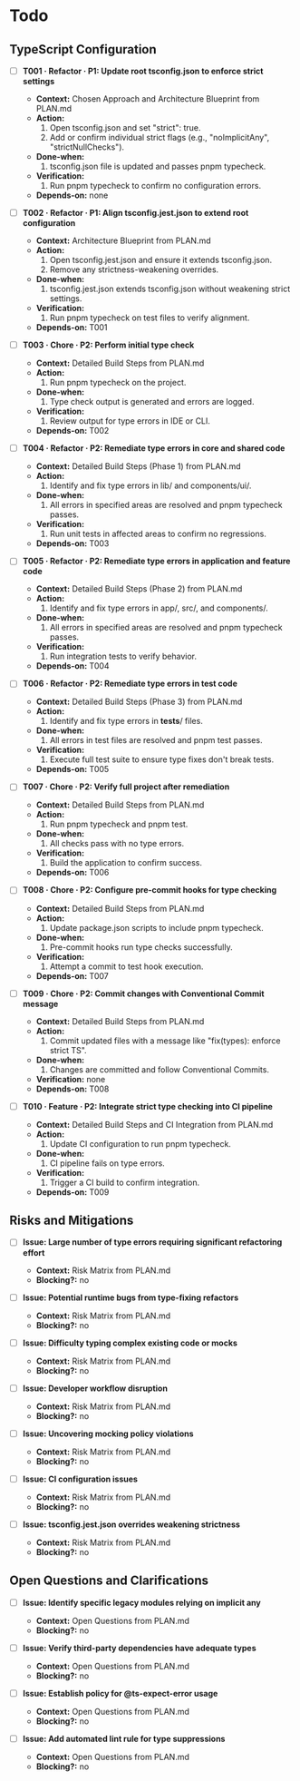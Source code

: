 # Todo

## TypeScript Configuration

- [ ] **T001 · Refactor · P1: Update root tsconfig.json to enforce strict settings**
    - **Context:** Chosen Approach and Architecture Blueprint from PLAN.md
    - **Action:**
        1. Open tsconfig.json and set "strict": true.
        2. Add or confirm individual strict flags (e.g., "noImplicitAny", "strictNullChecks").
    - **Done‑when:**
        1. tsconfig.json file is updated and passes pnpm typecheck.
    - **Verification:**
        1. Run pnpm typecheck to confirm no configuration errors.
    - **Depends‑on:** none

- [ ] **T002 · Refactor · P1: Align tsconfig.jest.json to extend root configuration**
    - **Context:** Architecture Blueprint from PLAN.md
    - **Action:**
        1. Open tsconfig.jest.json and ensure it extends tsconfig.json.
        2. Remove any strictness-weakening overrides.
    - **Done‑when:**
        1. tsconfig.jest.json extends tsconfig.json without weakening strict settings.
    - **Verification:**
        1. Run pnpm typecheck on test files to verify alignment.
    - **Depends‑on:** T001

- [ ] **T003 · Chore · P2: Perform initial type check**
    - **Context:** Detailed Build Steps from PLAN.md
    - **Action:**
        1. Run pnpm typecheck on the project.
    - **Done‑when:**
        1. Type check output is generated and errors are logged.
    - **Verification:**
        1. Review output for type errors in IDE or CLI.
    - **Depends‑on:** T002

- [ ] **T004 · Refactor · P2: Remediate type errors in core and shared code**
    - **Context:** Detailed Build Steps (Phase 1) from PLAN.md
    - **Action:**
        1. Identify and fix type errors in lib/ and components/ui/.
    - **Done‑when:**
        1. All errors in specified areas are resolved and pnpm typecheck passes.
    - **Verification:**
        1. Run unit tests in affected areas to confirm no regressions.
    - **Depends‑on:** T003

- [ ] **T005 · Refactor · P2: Remediate type errors in application and feature code**
    - **Context:** Detailed Build Steps (Phase 2) from PLAN.md
    - **Action:**
        1. Identify and fix type errors in app/, src/, and components/.
    - **Done‑when:**
        1. All errors in specified areas are resolved and pnpm typecheck passes.
    - **Verification:**
        1. Run integration tests to verify behavior.
    - **Depends‑on:** T004

- [ ] **T006 · Refactor · P2: Remediate type errors in test code**
    - **Context:** Detailed Build Steps (Phase 3) from PLAN.md
    - **Action:**
        1. Identify and fix type errors in __tests__/ files.
    - **Done‑when:**
        1. All errors in test files are resolved and pnpm test passes.
    - **Verification:**
        1. Execute full test suite to ensure type fixes don't break tests.
    - **Depends‑on:** T005

- [ ] **T007 · Chore · P2: Verify full project after remediation**
    - **Context:** Detailed Build Steps from PLAN.md
    - **Action:**
        1. Run pnpm typecheck and pnpm test.
    - **Done‑when:**
        1. All checks pass with no type errors.
    - **Verification:**
        1. Build the application to confirm success.
    - **Depends‑on:** T006

- [ ] **T008 · Chore · P2: Configure pre-commit hooks for type checking**
    - **Context:** Detailed Build Steps from PLAN.md
    - **Action:**
        1. Update package.json scripts to include pnpm typecheck.
    - **Done‑when:**
        1. Pre-commit hooks run type checks successfully.
    - **Verification:**
        1. Attempt a commit to test hook execution.
    - **Depends‑on:** T007

- [ ] **T009 · Chore · P2: Commit changes with Conventional Commit message**
    - **Context:** Detailed Build Steps from PLAN.md
    - **Action:**
        1. Commit updated files with a message like "fix(types): enforce strict TS".
    - **Done‑when:**
        1. Changes are committed and follow Conventional Commits.
    - **Verification:** none
    - **Depends‑on:** T008

- [ ] **T010 · Feature · P2: Integrate strict type checking into CI pipeline**
    - **Context:** Detailed Build Steps and CI Integration from PLAN.md
    - **Action:**
        1. Update CI configuration to run pnpm typecheck.
    - **Done‑when:**
        1. CI pipeline fails on type errors.
    - **Verification:**
        1. Trigger a CI build to confirm integration.
    - **Depends‑on:** T009

## Risks and Mitigations

- [ ] **Issue: Large number of type errors requiring significant refactoring effort**
    - **Context:** Risk Matrix from PLAN.md
    - **Blocking?:** no

- [ ] **Issue: Potential runtime bugs from type-fixing refactors**
    - **Context:** Risk Matrix from PLAN.md
    - **Blocking?:** no

- [ ] **Issue: Difficulty typing complex existing code or mocks**
    - **Context:** Risk Matrix from PLAN.md
    - **Blocking?:** no

- [ ] **Issue: Developer workflow disruption**
    - **Context:** Risk Matrix from PLAN.md
    - **Blocking?:** no

- [ ] **Issue: Uncovering mocking policy violations**
    - **Context:** Risk Matrix from PLAN.md
    - **Blocking?:** no

- [ ] **Issue: CI configuration issues**
    - **Context:** Risk Matrix from PLAN.md
    - **Blocking?:** no

- [ ] **Issue: tsconfig.jest.json overrides weakening strictness**
    - **Context:** Risk Matrix from PLAN.md
    - **Blocking?:** no

## Open Questions and Clarifications

- [ ] **Issue: Identify specific legacy modules relying on implicit any**
    - **Context:** Open Questions from PLAN.md
    - **Blocking?:** no

- [ ] **Issue: Verify third-party dependencies have adequate types**
    - **Context:** Open Questions from PLAN.md
    - **Blocking?:** no

- [ ] **Issue: Establish policy for @ts-expect-error usage**
    - **Context:** Open Questions from PLAN.md
    - **Blocking?:** no

- [ ] **Issue: Add automated lint rule for type suppressions**
    - **Context:** Open Questions from PLAN.md
    - **Blocking?:** no
